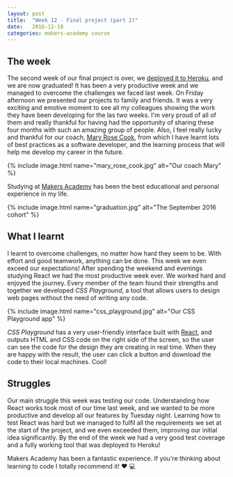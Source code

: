 ```yaml
---
layout: post
title:  "Week 12 - Final project (part 2)"
date:   2016-12-18
categories: makers-academy course
---
```


## The week

The second week of our final project is over, we [deployed it to Heroku](https://css-play.herokuapp.com/), and we are now graduated! It has been a very productive week and we managed to overcome the challenges we faced last week. On Friday afternoon we presented our projects to family and friends. It was a very exciting and emotive moment to see all my colleagues showing the work they have been developing for the las two weeks. I'm very proud of all of them and really thankful for having had the opportunity of sharing these four months with such an amazing group of people. Also, I feel really lucky and thankful for our coach, [Mary Rose Cook](https://maryrosecook.com/), from which I have learnt lots of best practices as a software developer, and the learning process that will help me develop my career in the future.

{% include image.html name="mary_rose_cook.jpg" alt="Our coach Mary" %}

Studying at [Makers Academy](http://www.makersacademy.com/) has been the best educational and personal experience in my life.

{% include image.html name="graduation.jpg" alt="The September 2016 cohort" %}

## What I learnt

I learnt to overcome challenges, no matter how hard they seem to be. With effort and good teamwork, anything can be done. This week we even exceed our expectations! After spending the weekend and evenings studying React we had the most productive week ever. We worked hard and enjoyed the journey. Every member of the team found their strengths and together we developed *CSS Playground*, a tool that allows users to design web pages without the need of writing any code.

{% include image.html name="css_playground.jpg" alt="Our CSS Playground app" %}

*CSS Playground* has a very user-friendly interface built with [React](https://facebook.github.io/react/), and outputs HTML and CSS code on the right side of the screen, so the user can see the code for the design they are creating in real time. When they are happy with the result, the user can click a button and download the code to their local machines. Cool!

## Struggles

Our main struggle this week was testing our code. Understanding how React works took most of our time last week, and we wanted to be more productive and develop all our features by Tuesday night. Learning how to test React was hard but we managed to fulfil all the requirements we set at the start of the project, and we even exceeded them, improving our initial idea significantly. By the end of the week we had a very good test coverage and a fully working tool that was deployed to Heroku!

Makers Academy has been a fantastic experience. If you're thinking about learning to code I totally recommend it! ❤️ 💻
